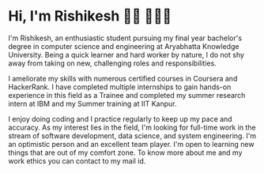# Hi, I'm Rishikesh 👋🏾 👩🏾‍💻
I'm Rishikesh, an enthusiastic student pursuing my final year bachelor's degree in computer science and engineering at Aryabhatta Knowledge University. 
Being a quick learner and hard worker by nature, I do not shy away from taking on new, challenging roles and responsibilities.

I ameliorate my skills with numerous certified courses in Coursera and HackerRank.
I have completed multiple internships to gain hands-on experience in this field as a Trainee and completed my summer research intern at IBM and my Summer training at IIT Kanpur.

I enjoy doing coding and I practice regularly to keep up my pace and accuracy. 
As my interest lies in the field, I'm looking for full-time work in the stream of software development, data science, and system engineering. 
I'm an optimistic person and an excellent team player. 
I'm open to learning new things that are out of my comfort zone.
To know more about me and my work ethics you can contact to my mail id.
